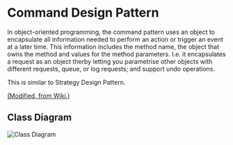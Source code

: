 # Command Design Pattern

In object-oriented programming, the command pattern uses an object to encapsulate all information needed to perform an action or trigger an event at a later time. This information includes the method name, the object that owns the method and values for the method parameters. I.e. it encapsulates a request as an object therby letting you parametrise other objects with different requests, queue, or log requests; and support undo operations.

This is similar to Strategy Design Pattern.

[(Modified, from Wiki.)](https://en.wikipedia.org/wiki/Command_pattern)

## Class Diagram

![Class Diagram](http://www.plantuml.com/plantuml/proxy?cache=no&src=https://raw.githubusercontent.com/JurajX/Notes/master/DesignPatterns/Command/theory.puml)
